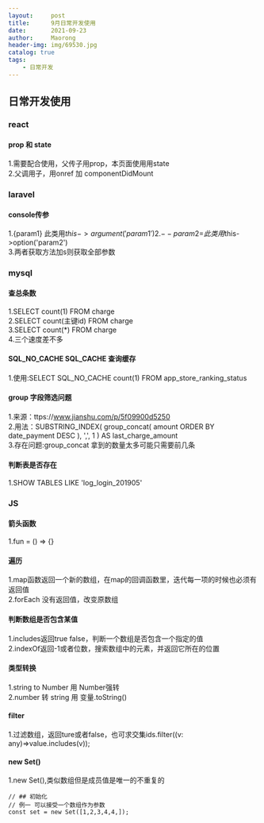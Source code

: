 ```yaml
---
layout:     post
title:      9月日常开发使用
date:       2021-09-23
author:     Maorong
header-img: img/69530.jpg
catalog: true
tags:
    - 日常开发
---
```

## 日常开发使用
### react
#### prop 和 state
1.需要配合使用，父传子用prop，本页面使用用state  
2.父调用子，用onref 加 componentDidMount  


### laravel
#### console传参
1.{param1} 此类用$this->argument('param1')  
2.{--param2=} 此类用$this->option('param2')  
3.两者获取方法加s则获取全部参数

### mysql
#### 查总条数
1.SELECT count(1) FROM charge  
2.SELECT count(主键id) FROM charge  
3.SELECT count(*) FROM charge  
4.三个速度差不多  

#### SQL_NO_CACHE SQL_CACHE 查询缓存
1.使用:SELECT SQL_NO_CACHE count(1) FROM app_store_ranking_status  

#### group 字段筛选问题
1.来源：ttps://www.jianshu.com/p/5f09900d5250  
2.用法：SUBSTRING_INDEX( group_concat( amount ORDER BY date_payment DESC ), ',', 1 ) AS last_charge_amount  
3.存在问题:group_concat 拿到的数量太多可能只需要前几条

#### 判断表是否存在
1.SHOW TABLES LIKE 'log_login_201905'

### JS
#### 箭头函数
1.fun = () => {}

#### 遍历
1.map函数返回一个新的数组，在map的回调函数里，迭代每一项的时候也必须有返回值  
2.forEach 没有返回值，改变原数组

#### 判断数组是否包含某值
1.includes返回true false，判断一个数组是否包含一个指定的值  
2.indexOf返回-1或者位数，搜索数组中的元素，并返回它所在的位置

#### 类型转换
1.string to Number 用 Number强转  
2.number 转 string 用 变量.toString()

#### filter
1.过滤数组，返回ture或者false，也可求交集ids.filter((v: any)=>value.includes(v));

#### new Set()
1.new Set(),类似数组但是成员值是唯一的不重复的
```
// ## 初始化
// 例一 可以接受一个数组作为参数
const set = new Set([1,2,3,4,4,]);
```